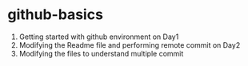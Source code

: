 # github-basics
1. Getting started with github environment on Day1
2. Modifying the Readme file and performing remote commit on Day2
3. Modifying the files to understand multiple commit
